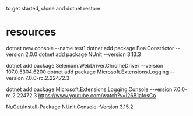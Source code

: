 
to get started, clone and dotnet restore.



# resources

dotnet new console --name test1
dotnet add package Boa.Constrictor --version 2.0.0
dotnet add package NUnit --version 3.13.3

dotnet add package Selenium.WebDriver.ChromeDriver --version 107.0.5304.6200
dotnet add package Microsoft.Extensions.Logging --version 7.0.0-rc.2.22472.3

dotnet add package Microsoft.Extensions.Logging.Console --version 7.0.0-rc.2.22472.3
https://www.youtube.com/watch?v=i26B1afosCo

NuGet\Install-Package NUnit.Console -Version 3.15.2
